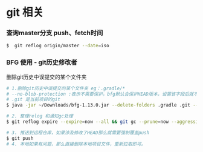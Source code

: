 # git 相关

### 查询master分支 push、fetch时间
```sh
$  git reflog origin/master --date=iso 
```

### BFG 使用 - git历史修改者

删除git历史中误提交的某个文件夹
```sh
# 1.删除git历史中误提交的某个文件夹 eg：.gradle/*
# --no-blob-protection :表示不需要保护。bfg默认会保护HEAD版本，设置该字段后就不会在保护，如果不需要修改头指针那是比较好的。
# .git 是当前项目的git
$ java -jar ~/Downloads/bfg-1.13.0.jar --delete-folders .gradle .git --no-blob-protection

# 2. 整理relog 和通知gc处理
$ git reflog expire --expire=now --all && git gc --prune=now --aggressive

# 3. 推送到远程仓库，如果涉及修改了HEAD那么就需要强制覆盖push
$ git push
# 4. 本地如果有问题，那么直接删除本地项目文件，重新拉取即可。
```
